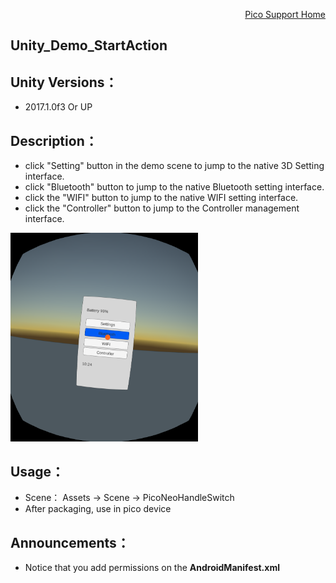 <p align="right"><a href="https://github.com/PicoSupport/PicoSupport" target="_blank">Pico Support Home</a></p>

## Unity_Demo_StartAction

## Unity Versions：
- 2017.1.0f3 Or UP

## Description：

- click "Setting" button in the demo scene to jump to the native 3D Setting interface.
- click "Bluetooth" button to jump to the native Bluetooth setting interface.
- click the "WIFI" button to jump to the native WIFI setting interface.
- click the "Controller" button to jump to the Controller management interface.
<img src="/Other/Screenshot.png" width="300"/>

## Usage：
- Scene： Assets -> Scene -> PicoNeoHandleSwitch
- After packaging, use in pico device

## Announcements：
- Notice that you add permissions on the **AndroidManifest.xml**


